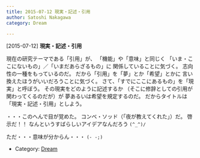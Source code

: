 ```yaml
---
title: 2015-07-12 現実・記述・引用
author: Satoshi Nakagawa
category: Dream

---
```


[2015-07-12] **現実・記述・引用** 

 現在の研究テーマである「引用」が、
「機能」や「意味」と同じく
「いま・ここにないもの」／「いまだあらざるもの」に
関係していることに気づく。
志向性の一種をもっているのだ。
だから「引用」を「夢」とか「希望」とかに
言い換えたほうがいいだろうことに気づく。
さて、「すでにここにあるもの」を「現実」と呼ぼう。
その現実をどのように記述するか
（そこに修辞としての引用が関わってくるのだが）が
夢あるいは希望を規定するのだ。
だからタイトルは「現実・記述・引用」としよう。

 ・・・このへんで目が覚めた。
コンベ・ソッド（「夜が教えてくれた」）だ。
啓示だ！！
なんというすばらしいアイデアなんだろう
`(^_^)/`

 ただ・・・意味が分からん・・・ `(- -;)`

- Category: [Dream](https://merapano.github.io/categories.html#Dream)

